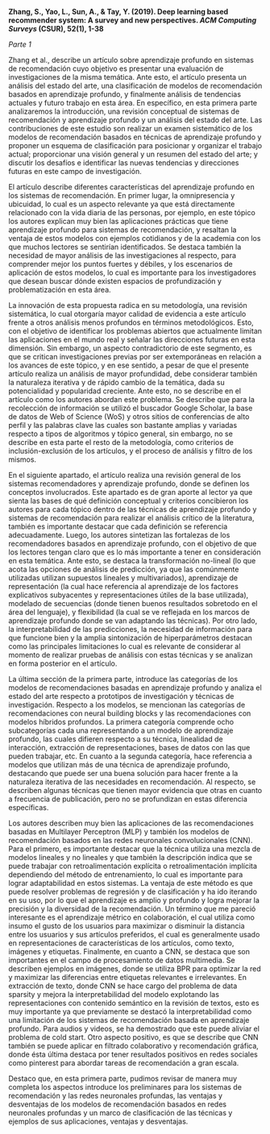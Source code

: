 **Zhang, S., Yao, L., Sun, A., & Tay, Y. (2019). Deep learning based recommender system: A survey and new perspectives. *ACM Computing Surveys* (CSUR), 52(1), 1-38**

*Parte 1*

Zhang et al., describe un artículo sobre aprendizaje profundo en sistemas de recomendación cuyo objetivo es presentar una evaluación de investigaciones de la misma temática. Ante esto, el artículo presenta un análisis del estado del arte, una clasificación de modelos de recomendación basados en aprendizaje profundo, y finalmente análisis de tendencias actuales y futuro trabajo en esta área. En específico, en esta primera parte analizaremos la introducción, una revisión conceptual de sistemas de recomendación y aprendizaje profundo y un análisis del estado del arte.  Las contribuciones de este estudio son realizar un examen sistemático de los modelos de recomendación basados en técnicas de aprendizaje profundo y proponer un esquema de clasificación para posicionar y organizar el trabajo actual; proporcionar una visión general y un resumen del estado del arte; y  discutir los desafíos e identificar las nuevas tendencias y direcciones futuras en este campo de investigación.

El artículo describe diferentes características del aprendizaje profundo en los sistemas de recomendación. En primer lugar, la omnipresencia y ubicuidad, lo cual es un aspecto relevante ya que está directamente relacionado con la vida diaria de las personas, por ejemplo, en este tópico los autores explican muy bien las aplicaciones prácticas que tiene aprendizaje profundo para sistemas de recomendación, y resaltan la ventaja de estos modelos con ejemplos cotidianos y de la academia con los que muchos lectores se sentirían identificados. Se destaca también la necesidad de mayor análisis de las investigaciones al respecto, para comprender mejor los puntos fuertes y débiles, y los escenarios de aplicación de estos modelos, lo cual es importante para los investigadores que desean buscar dónde existen espacios de profundización y problematización en esta área. 

La innovación de esta propuesta radica en su metodología, una revisión sistemática,  lo cual otorgaría mayor calidad de evidencia a este artículo frente a otros análisis menos profundos en términos metodológicos. Esto, con el objetivo de identificar los problemas abiertos que actualmente limitan las aplicaciones en el mundo real y señalar las direcciones futuras en esta dimensión. Sin embargo, un aspecto contradictorio de este segmento, es que se critican investigaciones previas por ser extemporáneas en relación a los avances de este tópico, y en ese sentido, a pesar de que el presente artículo realiza un análisis de mayor profundidad, debe considerar también la naturaleza iterativa y de rápido cambio de la temática, dada su potencialidad y popularidad creciente. Ante esto, no se describe en el artículo como los autores abordan este problema. Se describe que para la recolección de información se utilizó el buscador Google Scholar, la base de datos de Web of Science (WoS) y otros sitios de conferencias de alto perfil y las palabras clave las cuales son bastante amplias y variadas respecto a tipos de algoritmos y tópico general, sin embargo, no se describe en esta parte el resto de la metodología,  como criterios de inclusión-exclusión de los artículos, y el proceso de análisis y filtro de los mismos. 

En el siguiente apartado, el artículo realiza una revisión general de los sistemas recomendadores y aprendizaje profundo, donde se definen los conceptos involucrados. Este apartado es de gran aporte al lector ya que sienta las bases de qué definición conceptual y criterios concibieron los autores para cada tópico dentro de las técnicas de aprendizaje profundo y sistemas de recomendación para realizar el análisis crítico de la literatura, también es importante destacar que cada definición se referencia adecuadamente. Luego, los autores sintetizan las fortalezas de los recomendadores basados en aprendizaje profundo, con el objetivo de que los lectores tengan claro que es lo más importante a tener en consideración en esta temática. Ante esto, se destaca la transformación no-lineal (lo que acota las opciones de análisis de predicción, ya que las comúnmente utilizadas utilizan supuestos lineales y multivariados), aprendizaje de representación (la cual hace referencia al aprendizaje de los factores explicativos subyacentes y representaciones útiles de la base utilizada), modelado de secuencias (donde tienen buenos resultados sobretodo en el área del lenguaje),  y flexibilidad (la cual se ve reflejada en los marcos de aprendizaje profundo donde se van adaptando las técnicas). Por otro lado, la interpretabilidad de las predicciones, la necesidad de información para que funcione bien y la amplia sintonización de hiperparámetros destacan como las principales limitaciones lo cual es relevante de considerar al momento de realizar pruebas de análisis con estas técnicas y se analizan en forma posterior en el artículo. 

La última sección de la primera parte, introduce las categorías de los modelos de  recomendaciones basadas en aprendizaje profundo y analiza el estado del arte respecto a prototipos de investigación y técnicas de investigación. Respecto a los modelos, se mencionan las categorías de recomendaciones con neural building blocks y las recomendaciones con modelos híbridos profundos. La primera categoría comprende ocho subcategorías cada una representando a un modelo de aprendizaje profundo, las cuales difieren respecto a su técnica, linealidad de interacción, extracción de representaciones, bases de datos con las que pueden trabajar, etc.  En cuanto a la segunda categoría, hace referencia a modelos que utilizan más de una técnica de aprendizaje profundo, destacando que puede ser una buena solución para hacer frente a la naturaleza iterativa de las necesidades en recomendación. Al respecto, se describen algunas técnicas que tienen mayor evidencia que otras en cuanto a frecuencia de publicación, pero no se profundizan en estas diferencia específicas. 

Los autores describen muy bien las aplicaciones de las recomendaciones basadas en Multilayer Perceptron (MLP) y también los modelos de recomendación basados en las redes neuronales convolucionales (CNN). Para el primero, es importante destacar que la técnica utiliza una mezcla de modelos lineales y no lineales y que también la descripción indica que se puede trabajar con retroalimentación explícita o retroalimentación implícita dependiendo del método de entrenamiento, lo cual es importante para lograr adaptabilidad en estos sistemas. La ventaja de este método es que puede resolver problemas de regresión y de clasificación y ha ido iterando en su uso, por lo que el aprendizaje es amplio y profundo y logra mejorar la precisión y la diversidad de la recomendación. Un término que me pareció interesante es el aprendizaje métrico en colaboración, el cual  utiliza como insumo el gusto de los usuarios para maximizar o disminuir la distancia entre los usuarios y sus artículos preferidos, el cual es generalmente usado en representaciones de características de los artículos, como texto, imágenes y etiquetas. Finalmente, en cuanto a CNN, se destaca que son importantes en el campo de  procesamiento de datos multimedia. Se describen ejemplos en imágenes, donde se utiliza BPR para optimizar la red y maximizar las diferencias entre etiquetas relevantes e irrelevantes. En extracción de texto, donde CNN se hace cargo del problema de data sparsity y mejora la interpretabilidad del modelo explotando las representaciones con contenido semántico en la revisión de textos, esto es muy importante ya que previamente se destacó la interpretabilidad como una limitación de los sistemas de recomendación basada en aprendizaje profundo. Para audios y videos, se ha demostrado que este puede aliviar el problema de cold start. Otro aspecto positivo, es que  se describe que CNN también se puede aplicar en filtrado colaborativo y recomendación gráfica, donde ésta última destaca por tener resultados positivos en redes sociales como pinterest para abordar tareas de recomendación a gran escala. 

Destaco que, en esta primera parte, pudimos revisar de manera muy completa los aspectos introduce los preliminares para los sistemas de recomendación y las redes neuronales profundas, las ventajas y desventajas de los modelos de recomendación basados en redes neuronales profundas y un marco  de clasificación de las técnicas y ejemplos de sus aplicaciones, ventajas y desventajas. 
